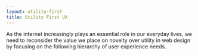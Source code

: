 ```yaml
---
layout: utility-first
title: Utility First UX
---
```

As the internet increasingly plays an essential role in our everyday lives, we need to reconsider the value we place on novelty over utility in web design by focusing on the following hierarchy of user experience&nbsp;needs.